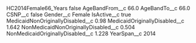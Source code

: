<?xml version="1.0" encoding="UTF-8"?>
<CustomMetadata xmlns="http://soap.sforce.com/2006/04/metadata" xmlns:xsi="http://www.w3.org/2001/XMLSchema-instance" xmlns:xsd="http://www.w3.org/2001/XMLSchema">
    <label>HC2014Female66_Years</label>
    <protected>false</protected>
    <values>
        <field>AgeBandFrom__c</field>
        <value xsi:type="xsd:double">66.0</value>
    </values>
    <values>
        <field>AgeBandTo__c</field>
        <value xsi:type="xsd:double">66.0</value>
    </values>
    <values>
        <field>CSNP__c</field>
        <value xsi:type="xsd:boolean">false</value>
    </values>
    <values>
        <field>Gender__c</field>
        <value xsi:type="xsd:string">Female</value>
    </values>
    <values>
        <field>IsActive__c</field>
        <value xsi:type="xsd:boolean">true</value>
    </values>
    <values>
        <field>MedicaidNonOriginallyDisabled__c</field>
        <value xsi:type="xsd:double">0.98</value>
    </values>
    <values>
        <field>MedicaidOriginallyDisabled__c</field>
        <value xsi:type="xsd:double">1.642</value>
    </values>
    <values>
        <field>NonMedicaidNonOriginallyDisabled__c</field>
        <value xsi:type="xsd:double">0.504</value>
    </values>
    <values>
        <field>NonMedicaidOriginallyDisabled__c</field>
        <value xsi:type="xsd:double">1.228</value>
    </values>
    <values>
        <field>YearSpan__c</field>
        <value xsi:type="xsd:string">2014</value>
    </values>
</CustomMetadata>
